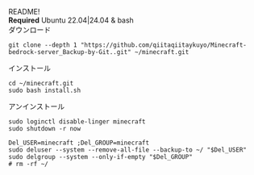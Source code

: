 README!  
**Required**  Ubuntu 22.04|24.04  &  bash  
ダウンロード  
```  
git clone --depth 1 "https://github.com/qiitaqiitaykuyo/Minecraft-bedrock-server_Backup-by-Git..git" ~/minecraft.git  
```  
  
インストール  
```  
cd ~/minecraft.git  
sudo bash install.sh  
```  
  
アンインストール  
```  
sudo loginctl disable-linger minecraft  
sudo shutdown -r now  
  
Del_USER=minecraft ;Del_GROUP=minecraft  
sudo deluser --system --remove-all-file --backup-to ~/ "$Del_USER"  
sudo delgroup --system --only-if-empty "$Del_GROUP"  
# rm -rf ~/  
```  


